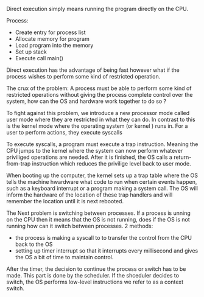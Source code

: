 

Direct execution simply means running the program directly on the CPU.


Process: 
- Create entry for process list
- Allocate memory for program
- Load program into the memory
- Set up stack
- Execute call main()


Direct execution has the advantage of being fast however what if the process wishes to perform some kind of restricted operation.

The crux of the problem: A process must be able to perform some kind of restricted operations without giving the process complete control over the system, how can the OS and hardware work together to do so ?

To fight against this problem, we introduce a new processor mode called user mode where they are restricted in what they can do. 
In contrast to this is the kernel mode where the operating system (or kernel ) runs in. For a user to perform actions, they execute syscalls

To execute syscalls, a program must execute a trap instruction. Meaning the CPU jumps to the kernel where the system can now perform whatever priviliged operations are needed. After it is finished, the OS calls a return-from-trap instruction which reduces the privilige level back to user mode.

When booting up the computer, the kernel sets up a trap table where the OS tells the machine hwardware what code to run when certain events happen, such as a keyboard interrupt or a program making a system call. The OS will inform the hardware of the location of these trap handlers and will remember the location until it is next rebooted. 

The Next problem is switching between processes. If a process is unning on the CPU then it means that the OS is not running, does if the OS is not running how can it switch between processes.
2 methods:
- the process is making a syscall to to transfer the control from the CPU back to the OS
- setting up timer interrupt so that it interrupts every millisecond and gives the OS a bit of time to maintain control.

After the timer, the decision to continue the process or switch has to be made. This part is done by the scheduler. If the shceduler decides to switch, the OS performs low-level instructions we refer to as a context switch.
